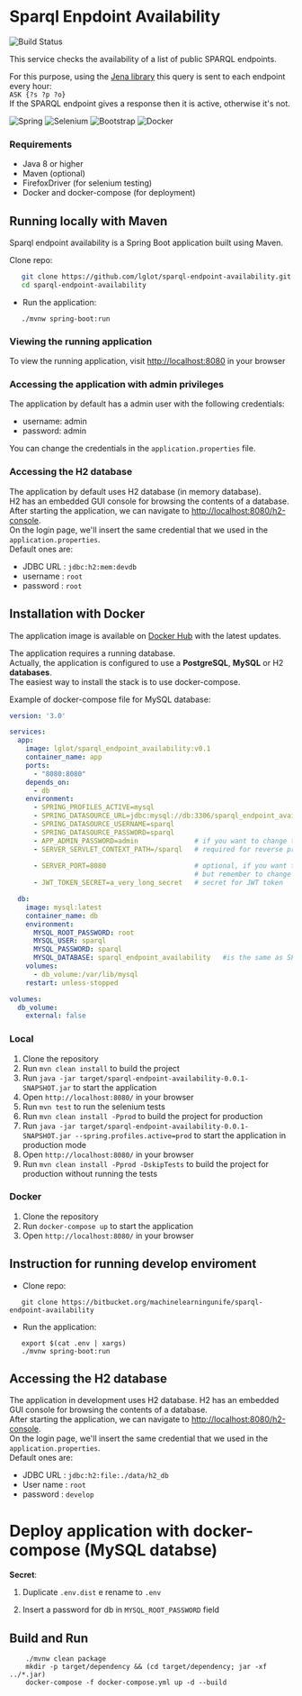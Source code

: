 # Sparql Enpdoint Availability
![Build Status](https://github.com/lglot/sparql-endpoint-availability/actions/workflows/build_test_deploy.yml/badge.svg)

This service checks the availability of a list of public SPARQL endpoints. 

For this purpose, using the <a href="https://jena.apache.org/">Jena library</a> this query is sent to each endpoint every hour: <br>
`ASK {?s ?p ?o}` <br>
If the SPARQL endpoint gives a response then it is active, otherwise it's not.

![Spring](https://img.shields.io/badge/Spring_Boot-F2F4F9?style=for-the-badge&logo=spring-boot)
![Selenium](https://img.shields.io/badge/Selenium-43B02A?style=for-the-badge&logo=Selenium&logoColor=white)
![Bootstrap](https://img.shields.io/badge/Bootstrap-563D7C?style=for-the-badge&logo=bootstrap&logoColor=white)
![Docker](https://img.shields.io/badge/docker-%230db7ed.svg?style=for-the-badge&logo=docker&logoColor=white)


### Requirements

- Java 8 or higher
- Maven (optional)
- FirefoxDriver (for selenium testing)
- Docker and docker-compose (for deployment)

## Running locally with Maven

Sparql endpoint availability is a Spring Boot application built using Maven.

Clone repo:

```bash
   git clone https://github.com/lglot/sparql-endpoint-availability.git
   cd sparql-endpoint-availability
```

- Run the application:

```console
   ./mvnw spring-boot:run 
```

### Viewing the running application

To view the running application, visit [http://localhost:8080](http://localhost:8080) in your browser

### Accessing the application with admin privileges

The application by default has a admin user with the following credentials: <br>
- username: admin <br>
- password: admin <br>

You can change the credentials in the `application.properties` file.

### Accessing the H2 database

The application by default uses H2 database (in memory database). <br>
H2 has an embedded GUI console for browsing the contents of a database.  
After starting the application, we can navigate to [http://localhost:8080/h2-console](http://localhost:8080/h2-console).  
On the login page, we'll insert the same credential that we used in the `application.properties`.  
Default ones are:

- JDBC URL : `jdbc:h2:mem:devdb`
- username : `root`
- password : `root`




## Installation with Docker

The application image is available on [Docker Hub](https://hub.docker.com/repository/docker/lglot/sparql-endpoint-availability) with the latest updates. <br>

The application requires a running database. <br>
Actually, the application is configured to use a **PostgreSQL**, **MySQL** or H2 **databases**. <br>
The easiest way to install the stack is to use docker-compose. <br>

Example of docker-compose file for MySQL database:

```yaml
version: '3.0'

services:
  app:
    image: lglot/sparql_endpoint_availability:v0.1
    container_name: app
    ports:
      - "8080:8080"
    depends_on:
      - db
    environment:
      - SPRING_PROFILES_ACTIVE=mysql
      - SPRING_DATASOURCE_URL=jdbc:mysql://db:3306/sparql_endpoint_availability
      - SPRING_DATASOURCE_USERNAME=sparql
      - SPRING_DATASOURCE_PASSWORD=sparql
      - APP_ADMIN_PASSWORD=admin              # if you want to change the default admin password
      - SERVER_SERVLET_CONTEXT_PATH=/sparql   # required for reverse proxy
      
      - SERVER_PORT=8080                      # optional, if you want to change the default port
                                              # but remember to change the port in the ports section
      - JWT_TOKEN_SECRET=a_very_long_secret   # secret for JWT token 

  db:
    image: mysql:latest
    container_name: db
    environment:
      MYSQL_ROOT_PASSWORD: root
      MYSQL_USER: sparql
      MYSQL_PASSWORD: sparql
      MYSQL_DATABASE: sparql_endpoint_availability   #is the same as SPRING_DATASOURCE_URL
    volumes:
      - db_volume:/var/lib/mysql
    restart: unless-stopped

volumes:
  db_volume:
    external: false

```










### Local

1. Clone the repository
2. Run `mvn clean install` to build the project
3. Run `java -jar target/sparql-endpoint-availability-0.0.1-SNAPSHOT.jar` to start the application
4. Open `http://localhost:8080/` in your browser
5. Run `mvn test` to run the selenium tests
6. Run `mvn clean install -Pprod` to build the project for production
7. Run `java -jar target/sparql-endpoint-availability-0.0.1-SNAPSHOT.jar --spring.profiles.active=prod` to start the application in production mode
8. Open `http://localhost:8080/` in your browser
9. Run `mvn clean install -Pprod -DskipTests` to build the project for production without running the tests

### Docker

1. Clone the repository
2. Run `docker-compose up` to start the application
3. Open `http://localhost:8080/` in your browser

## Instruction for running develop enviroment

- Clone repo:

```console
   git clone https://bitbucket.org/machinelearningunife/sparql-endpoint-availability
```

- Run the application:

```console
   export $(cat .env | xargs)
   ./mvnw spring-boot:run 
```



## Accessing the H2 database

The application in development uses H2 database.
H2 has an embedded GUI console for browsing the contents of a database.  
After starting the application, we can navigate to [http://localhost:8080/h2-console](http://localhost:8080/h2-console).  
On the login page, we'll insert the same credential that we used in the `application.properties`.  
Default ones are:

- JDBC URL : `jdbc:h2:file:./data/h2_db`
- User name : `root`
- password : `develop`

# Deploy application with docker-compose (MySQL databse)

**Secret**:

1. Duplicate `.env.dist` e rename to `.env`

1. Insert a password for db in `MYSQL_ROOT_PASSWORD` field

## Build and Run

```console
    ./mvnw clean package
    mkdir -p target/dependency && (cd target/dependency; jar -xf ../*.jar)
    docker-compose -f docker-compose.yml up -d --build       
```
